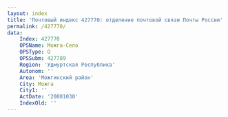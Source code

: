 ```yaml
---
layout: index
title: 'Почтовый индекс 427770: отделение почтовой связи Почты России'
permalink: /427770/
data:
    Index: 427770
    OPSName: Можга-Село
    OPSType: О
    OPSSubm: 427789
    Region: 'Удмуртская Республика'
    Autonom: ''
    Area: 'Можгинский район'
    City: Можга
    City1: ''
    ActDate: '20001030'
    IndexOld: ''
---
```

